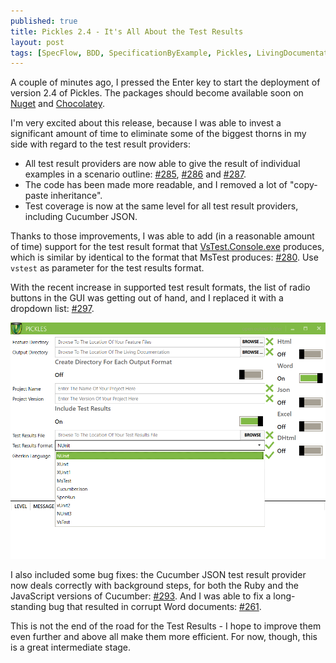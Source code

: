 ```yaml
---
published: true
title: Pickles 2.4 - It's All About the Test Results
layout: post
tags: [SpecFlow, BDD, SpecificationByExample, Pickles, LivingDocumentation]
---
```

A couple of minutes ago, I pressed the Enter key to start the deployment of version 2.4 of Pickles. The packages should become available soon on [Nuget](http://www.nuget.org/packages?q=pickles) and [Chocolatey](https://chocolatey.org/packages?q=pickles).

<!--more-->

I'm very excited about this release, because I was able to invest a significant amount of time to eliminate some of the biggest thorns in my side with regard to the test result providers:

- All test result providers are now able to give the result of individual examples in a scenario outline: [#285](https://github.com/picklesdoc/pickles/issues/285), [#286](https://github.com/picklesdoc/pickles/issues/286) and [#287](https://github.com/picklesdoc/pickles/issues/287).
- The code has been made more readable, and I removed a lot of "copy-paste inheritance".
- Test coverage is now at the same level for all test result providers, including Cucumber JSON.

Thanks to those improvements, I was able to add (in a reasonable amount of time) support for the test result format that [VsTest.Console.exe](https://msdn.microsoft.com/en-us/library/jj155796.aspx) produces, which is similar by identical to the format that MsTest produces: [#280](https://github.com/picklesdoc/pickles/issues/280). Use `vstest` as parameter for the test results format.

With the recent increase in supported test result formats, the list of radio buttons in the GUI was getting out of hand, and I replaced it with a dropdown list: [#297](https://github.com/picklesdoc/pickles/issues/297).

![Dropdown list with test result formats](/public/img/2016-02-26_PicklesUI.png)

I also included some bug fixes: the Cucumber JSON test result provider now deals correctly with background steps, for both the Ruby and the JavaScript versions of Cucumber: [#293](https://github.com/picklesdoc/pickles/issues/293). And I was able to fix a long-standing bug that resulted in corrupt Word documents: [#261](https://github.com/picklesdoc/pickles/issues/261).

This is not the end of the road for the Test Results - I hope to improve them even further and above all make them more efficient. For now, though, this is a great intermediate stage.
